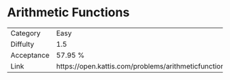 # Arithmetic Functions

<table>
    <tr>
        <td>Category</td>
        <td>Easy</td>
    </tr>
    <tr>
        <td>Diffulty</td>
        <td>1.5</td>
    </tr>
    <tr>
        <td>Acceptance</td>
        <td>57.95 %</td>
    </tr>
    <tr>
        <td>Link</td>
        <td>https://open.kattis.com/problems/arithmeticfunctions</td>
    </tr>
</table>